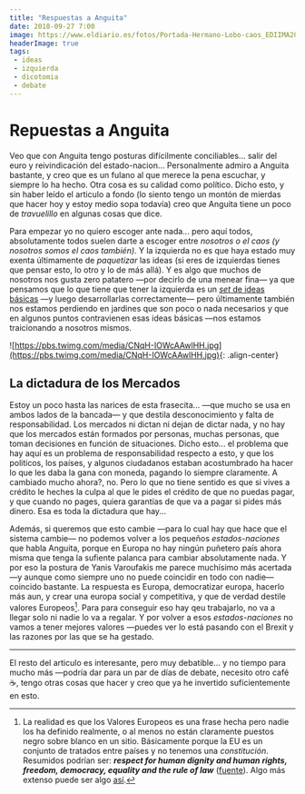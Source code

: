 ```yaml
---
title: "Respuestas a Anguita"
date: 2018-09-27 7:00
image: https://www.eldiario.es/fotos/Portada-Hermano-Lobo-caos_EDIIMA20180531_0444_21.jpg
headerImage: true 
tags: 
 - ideas
 - izquierda
 - dicotomia
 - debate
---
```


# Repuestas a Anguita

Veo que con Anguita tengo posturas difícilmente conciliables... salir del euro y reivindicación del estado-nacion... Personalmente admiro a Anguita bastante, y creo que es un fulano al que merece la pena escuchar, y siempre lo ha hecho. Otra cosa es su calidad como político. Dicho esto, y sin haber leído el articulo a fondo (lo siento tengo un montón de mierdas que hacer hoy y estoy medio sopa todavía) creo que Anguita tiene un poco de *travuelillo* en algunas cosas que dice. 

Para empezar yo no quiero escoger ante nada... pero aquí todos, absolutamente todos suelen darte a escoger entre _nosotros o el caos (y nosotros somos el caos también)_. Y la izquierda no es que haya estado muy exenta últimamente de _paquetizar_ las ideas (si eres de izquierdas tienes que pensar esto, lo otro y lo de más allá). Y es algo que muchos de nosotros nos gusta zero patatero —por decirlo de una menear fina— ya que pensamos que lo que tiene que tener la izquierda es un [_set_ de ideas básicas](/blog/2018/08/18/sobre-la-apertura-de-mentes-y-ideas/#el-dogma) —y luego desarrollarlas correctamente— pero últimamente también nos estamos perdiendo en jardines que son poco o nada necesarios y que en algunos puntos contravienen esas ideas básicas —nos estamos traicionando a nosotros mismos.  

![https://pbs.twimg.com/media/CNqH-IOWcAAwlHH.jpg](https://pbs.twimg.com/media/CNqH-IOWcAAwlHH.jpg){: .align-center}

## La dictadura de los Mercados

Estoy un poco hasta las narices de esta frasecita... —que mucho se usa en ambos lados de la bancada— y que destila desconocimiento y falta de responsabilidad. Los mercados ni dictan ni dejan de dictar nada, y no hay que los mercados están formados por personas, muchas personas, que toman decisiones en función de situaciones. Dicho esto... el problema que hay aquí es un problema de responsabilidad respecto a esto, y que los politicos, los países, y algunos ciudadanos estaban acostumbrado ha hacer lo que les daba la gana con moneda, pagando lo siempre claramente. A cambiado mucho ahora?, no. Pero lo que no tiene sentido es que si vives a crédito le heches la culpa al que le pides el crédito de que no puedas pagar, y que cuando no pages, quiera garantías de que va a pagar si pides más dinero.  Esa es toda la dictadura que hay... 

Además, si queremos que esto cambie —para lo cual hay que hace que el sistema cambie— no podemos volver a los pequeños _estados-naciones_ que habla Anguita, porque en Europa no hay ningún puñetero país ahora misma que tenga la sufiente palanca para cambiar absolutamente nada. Y por eso la postura de Yanis Varoufakis me parece muchísimo más acertada —y aunque como siempre uno no puede coincidir en todo con nadie— coincido bastante. La respuesta es Europa, democratizar europa, hacerlo más aun, y crear una europa social y competitiva, y que de verdad destile valores Europeos[^1]. Para para conseguir eso hay qeu trabajarlo, no va a llegar solo ni nadie lo va a regalar. Y por volver a esos _estados-naciones_ no vamos a tener mejores valores —puedes ver lo está pasando con el Brexit y las razones por las que se ha gestado. 

------

El resto del articulo es interesante, pero muy debatible... y no tiempo para mucho más —podría dar para un par de días de debate, necesito otro café :coffee:, tengo otras cosas que hacer y creo que ya he invertido suficientemente en esto. 



[^1]: La realidad es que los Valores Europeos es una frase hecha pero nadie los ha definido realmente, o al menos no están claramente puestos negro sobre blanco en un sitio. Básicamente porque la EU es un conjunto de tratados entre países y no tenemos una *constitución*. Resumidos podrían ser: ***respect for human dignity and human rights, freedom, democracy, equality and the rule of law*** ([fuente](https://europarlamentti.info/en/values-and-objectives/values/)). Algo más extenso puede ser algo [así](http://ec.europa.eu/commfrontoffice/publicopinion/archives/eb/eb77/eb77_value_en.pdf).